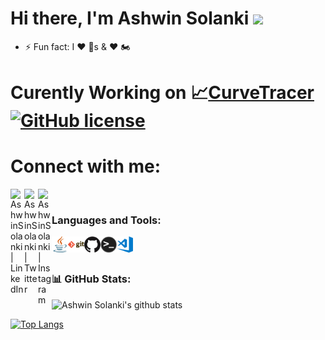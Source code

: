 # Hi there, I'm Ashwin Solanki <img src="https://media.giphy.com/media/hvRJCLFzcasrR4ia7z/giphy.gif" width="25px">


- ⚡ Fun fact: I ❤️ 🐶s & ❤️ 🏍️

# Curently Working on 📈[CurveTracer](https://github.com/AshwinSolanki76/CurveTracer) [![GitHub license](https://img.shields.io/github/license/AshwinSolanki76/CurveTracer)](https://github.com/AshwinSolanki76/CurveTracer/blob/main/LICENSE)

# Connect with me:

[<img align="left" alt="AshwinSolanki | LinkedIn" width="22px" src="https://cdn.jsdelivr.net/npm/simple-icons@v3/icons/linkedin.svg" />][linkedin]

[<img align="left" alt="AshwinSolanki | Twitter" width="22px" src="https://cdn.jsdelivr.net/npm/simple-icons@v3/icons/twitter.svg" />][twitter]

[<img align="left" alt="AshwinSolanki | Instagram" width="22px" src="https://cdn.jsdelivr.net/npm/simple-icons@v3/icons/instagram.svg" />][instagram]

<br />

### Languages and Tools:
<img align="left" alt="Java" width="26px" src="https://raw.githubusercontent.com/github/explore/80688e429a7d4ef2fca1e82350fe8e3517d3494d/topics/java/java.png" />
<img align="left" alt="Git" width="26px" src="https://raw.githubusercontent.com/github/explore/80688e429a7d4ef2fca1e82350fe8e3517d3494d/topics/git/git.png" />
<img align="left" alt="GitHub" width="26px" src="https://raw.githubusercontent.com/github/explore/78df643247d429f6cc873026c0622819ad797942/topics/github/github.png" />
<img align="left" alt="Terminal" width="26px" src="https://raw.githubusercontent.com/github/explore/80688e429a7d4ef2fca1e82350fe8e3517d3494d/topics/terminal/terminal.png" />
<img align="left" alt="Visual Studio Code" width="26px" src="https://raw.githubusercontent.com/github/explore/80688e429a7d4ef2fca1e82350fe8e3517d3494d/topics/visual-studio-code/visual-studio-code.png" />
<br />
<br />

### 📊 GitHub Stats:
![Ashwin Solanki's github stats](https://github-readme-stats-rouge-pi.vercel.app/api?username=AshwinSolanki76&show_icons=true&theme=dracula&count_private=true&include_all_commits=true)

[![Top Langs](https://github-readme-stats-rouge-pi.vercel.app/api/top-langs/?username=AshwinSolanki76)](https://github.com/AshwinSolanki76/github-readme-stats)

[linkedin]: https://www.linkedin.com/in/aswin-solanki-9a85b7169/
[instagram]: https://www.instagram.com/aswinsolanki/
[twitter]: https://twitter.com/Ashwin__Solanki
